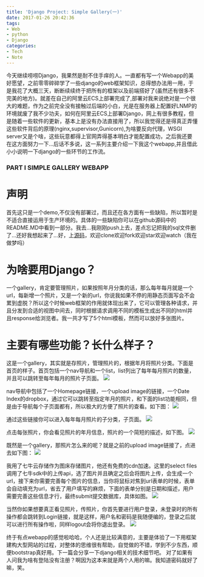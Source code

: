 ```yaml
---
title: 'Django Project: Simple Gallery(一)'
date: 2017-01-26 20:42:36
tags:
- Web
- python
- Django
categories:
- Tech
- Note
---
```

今天继续唠唠Django，我果然是耐不住手痒的人。一直都有写一个Webapp的美好愿望，之前零零碎碎学了一些django的web框架知识，总得想办法用一用，于是我花了大概三天，断断续续终于把所有的框架以及前端搭好了(虽然还有很多不完美的地方)。就差在自己的阿里云ECS上部署完成了,部署对我来说绝对是一个很大的难题，作为之前完全没有接触过后端的小白，光是在服务器上配置好LNMP的环境就废了我不少功夫，如何在阿里云ECS上部署Django，网上有很多教程，但是随着一些软件的更新，基本上是没有办法直接用了，所以我觉得还是得真正弄懂这些软件背后的原理(nginx,supervisor,Gunicorn),为啥要反向代理，WSGI server又是个啥，这些玩意都得上官网弄得基本明白才能配置成功，之后我还要在这方面努力一下...后话不多说，这一系列主要介绍一下我这个webapp,并且借此小小说明一下django的一些环节的工作流。
<!-- more -->
### PART I SIMPLE GALLERY WEBAPP
# 声明
首先这只是一个demo,不仅没有部署过，而且还在各方面有一些缺陷，所以暂时是不适合直接运用于生产环境的。具体的一些缺陷你可以在github源码中的README.MD中看到一部分。我去...我刚刚push上去，差点忘记把我的sql文件删了...还好我想起来了...好，上[源码](https://github.com/jeffchy/gallery)，欢迎clone欢迎fork欢迎star欢迎watch（我在做梦吗）
# 为啥要用Django？
一个gallery，肯定要管理照片，如果按照年月分类的话，那么每年每月就是一个url，每新增一个照片，又是一个新的url，你说我如果不停的用静态页面写会不会累到虚脱？所以这个时候web框架的作用就体现出来了，它可以管理各种请求，并且分发到合适的视图中间去，同时根据请求调用不同的模板生成出不同的html并且response给浏览者。我一共才写了5个html模板，然而可以放好多张图片。

# 主要有哪些功能？长什么样子？
这是一个gallery，其实就是存照片，管理照片的，根据年月将照片分类。下面是首页的样子。首页包括一个nav导航和一个list，list列出了每年每月照片的数量，并且可以跳转至每年每月的照片子页面。
![](/images/image/20170126/index.png)

nav导航中包括了一个Homepage链接，一个upload image的链接，一个Date Index的dropbox，通过它可以跳转至指定年月的照片，和下面的list功能相同，但是由于导航每个子页面都有，所以极大的方便了照片的查看。如下图：
![](/images/image/20170126/index2.png)

通过这些链接你可以进入每年每月照片的子分类，子页面。
![](/images/image/20170126/viewimg.png)

点击每张照片，你会看见照片的年月信息，照片的一个简短的描述，如下图。
![](/images/image/20170126/detail.png)

既然是一个gallery，那照片怎么来的呢？就是之前的upload image链接了，点进去如下图：
![](/images/image/20170126/upload.png)

我用了七牛云存储作为图床存储图片，他还有免费的cdn加速。这里的select files调用了七牛sdk中的上传api，选了图片并且确定之后会将图片上传，会生成一个url，接下来你需要完善每个图片的信息，当你将鼠标对焦到url表单的时候，表单会自动填充为url，省去了用户填写的麻烦，下面的表单分别是日期和描述，用户需要完善这些信息才行，最终submit提交数据库，具体如图。
![](/images/image/20170126/upload2.png)

当然你如果想要真正看见照片，传照片，你首先要进行用户登录，未登录时的所有操作都会跳转到Login链接，就是这样，用户名和密码是我随便编的，登录之后就可以进行所有操作啦，同样logout会将你退出登录。
![](/images/image/20170126/login.png)

终于有点webapp的感觉啦哈哈，个人还是比较满意的，主要是体验了一下用框架建构大型网站的过程，对整体的思维很有帮助，自觉做的不错，学到不少东西，顺便bootstrap真好用。下一篇会分享一下django相关的技术细节吧。
对了如果有人问我为啥有登陆没有注册？啊因为这本来就是两个人用的嘛。我知道密码就好了嘛，笑。

